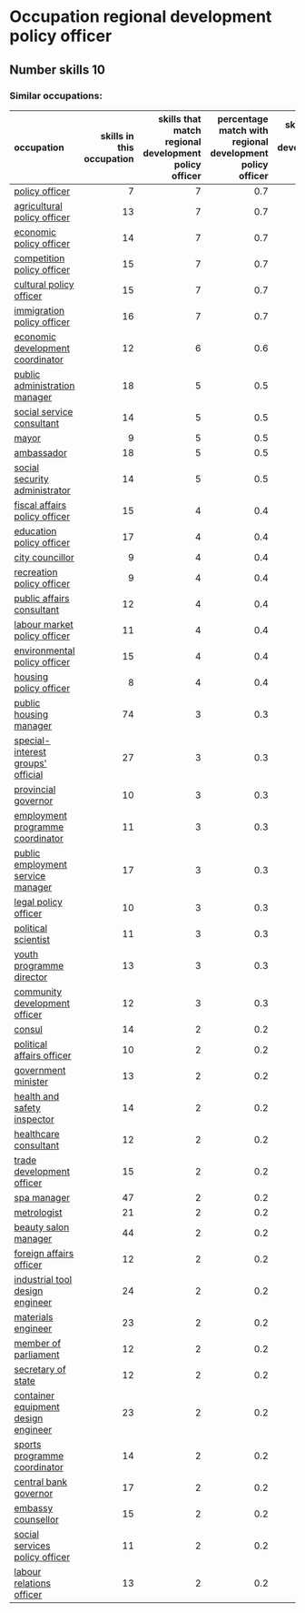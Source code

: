 # Occupation regional development policy officer
## Number skills 10
### Similar occupations:
| occupation                                                                    |   skills in this occupation |   skills that match regional development policy officer |   percentage match with regional development policy officer |   skills not in regional development policy officer |
|:------------------------------------------------------------------------------|----------------------------:|--------------------------------------------------------:|------------------------------------------------------------:|----------------------------------------------------:|
| [policy officer](policy_officer.md)                                           |                           7 |                                                       7 |                                                         0.7 |                                                   0 |
| [agricultural policy officer](agricultural_policy_officer.md)                 |                          13 |                                                       7 |                                                         0.7 |                                                   6 |
| [economic policy officer](economic_policy_officer.md)                         |                          14 |                                                       7 |                                                         0.7 |                                                   7 |
| [competition policy officer](competition_policy_officer.md)                   |                          15 |                                                       7 |                                                         0.7 |                                                   8 |
| [cultural policy officer](cultural_policy_officer.md)                         |                          15 |                                                       7 |                                                         0.7 |                                                   8 |
| [immigration policy officer](immigration_policy_officer.md)                   |                          16 |                                                       7 |                                                         0.7 |                                                   9 |
| [economic development coordinator](economic_development_coordinator.md)       |                          12 |                                                       6 |                                                         0.6 |                                                   6 |
| [public administration manager](public_administration_manager.md)             |                          18 |                                                       5 |                                                         0.5 |                                                  13 |
| [social service consultant](social_service_consultant.md)                     |                          14 |                                                       5 |                                                         0.5 |                                                   9 |
| [mayor](mayor.md)                                                             |                           9 |                                                       5 |                                                         0.5 |                                                   4 |
| [ambassador](ambassador.md)                                                   |                          18 |                                                       5 |                                                         0.5 |                                                  13 |
| [social security administrator](social_security_administrator.md)             |                          14 |                                                       5 |                                                         0.5 |                                                   9 |
| [fiscal affairs policy officer](fiscal_affairs_policy_officer.md)             |                          15 |                                                       4 |                                                         0.4 |                                                  11 |
| [education policy officer](education_policy_officer.md)                       |                          17 |                                                       4 |                                                         0.4 |                                                  13 |
| [city councillor](city_councillor.md)                                         |                           9 |                                                       4 |                                                         0.4 |                                                   5 |
| [recreation policy officer](recreation_policy_officer.md)                     |                           9 |                                                       4 |                                                         0.4 |                                                   5 |
| [public affairs consultant](public_affairs_consultant.md)                     |                          12 |                                                       4 |                                                         0.4 |                                                   8 |
| [labour market policy officer](labour_market_policy_officer.md)               |                          11 |                                                       4 |                                                         0.4 |                                                   7 |
| [environmental policy officer](environmental_policy_officer.md)               |                          15 |                                                       4 |                                                         0.4 |                                                  11 |
| [housing policy officer](housing_policy_officer.md)                           |                           8 |                                                       4 |                                                         0.4 |                                                   4 |
| [public housing manager](public_housing_manager.md)                           |                          74 |                                                       3 |                                                         0.3 |                                                  71 |
| [special-interest groups' official](special-interest_groups'_official.md)     |                          27 |                                                       3 |                                                         0.3 |                                                  24 |
| [provincial governor](provincial_governor.md)                                 |                          10 |                                                       3 |                                                         0.3 |                                                   7 |
| [employment programme coordinator](employment_programme_coordinator.md)       |                          11 |                                                       3 |                                                         0.3 |                                                   8 |
| [public employment service manager](public_employment_service_manager.md)     |                          17 |                                                       3 |                                                         0.3 |                                                  14 |
| [legal policy officer](legal_policy_officer.md)                               |                          10 |                                                       3 |                                                         0.3 |                                                   7 |
| [political scientist](political_scientist.md)                                 |                          11 |                                                       3 |                                                         0.3 |                                                   8 |
| [youth programme director](youth_programme_director.md)                       |                          13 |                                                       3 |                                                         0.3 |                                                  10 |
| [community development officer](community_development_officer.md)             |                          12 |                                                       3 |                                                         0.3 |                                                   9 |
| [consul](consul.md)                                                           |                          14 |                                                       2 |                                                         0.2 |                                                  12 |
| [political affairs officer](political_affairs_officer.md)                     |                          10 |                                                       2 |                                                         0.2 |                                                   8 |
| [government minister](government_minister.md)                                 |                          13 |                                                       2 |                                                         0.2 |                                                  11 |
| [health and safety inspector](health_and_safety_inspector.md)                 |                          14 |                                                       2 |                                                         0.2 |                                                  12 |
| [healthcare consultant](healthcare_consultant.md)                             |                          12 |                                                       2 |                                                         0.2 |                                                  10 |
| [trade development officer](trade_development_officer.md)                     |                          15 |                                                       2 |                                                         0.2 |                                                  13 |
| [spa manager](spa_manager.md)                                                 |                          47 |                                                       2 |                                                         0.2 |                                                  45 |
| [metrologist](metrologist.md)                                                 |                          21 |                                                       2 |                                                         0.2 |                                                  19 |
| [beauty salon manager](beauty_salon_manager.md)                               |                          44 |                                                       2 |                                                         0.2 |                                                  42 |
| [foreign affairs officer](foreign_affairs_officer.md)                         |                          12 |                                                       2 |                                                         0.2 |                                                  10 |
| [industrial tool design engineer](industrial_tool_design_engineer.md)         |                          24 |                                                       2 |                                                         0.2 |                                                  22 |
| [materials engineer](materials_engineer.md)                                   |                          23 |                                                       2 |                                                         0.2 |                                                  21 |
| [member of parliament](member_of_parliament.md)                               |                          12 |                                                       2 |                                                         0.2 |                                                  10 |
| [secretary of state](secretary_of_state.md)                                   |                          12 |                                                       2 |                                                         0.2 |                                                  10 |
| [container equipment design engineer](container_equipment_design_engineer.md) |                          23 |                                                       2 |                                                         0.2 |                                                  21 |
| [sports programme coordinator](sports_programme_coordinator.md)               |                          14 |                                                       2 |                                                         0.2 |                                                  12 |
| [central bank governor](central_bank_governor.md)                             |                          17 |                                                       2 |                                                         0.2 |                                                  15 |
| [embassy counsellor](embassy_counsellor.md)                                   |                          15 |                                                       2 |                                                         0.2 |                                                  13 |
| [social services policy officer](social_services_policy_officer.md)           |                          11 |                                                       2 |                                                         0.2 |                                                   9 |
| [labour relations officer](labour_relations_officer.md)                       |                          13 |                                                       2 |                                                         0.2 |                                                  11 |
